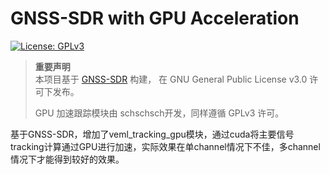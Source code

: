 # GNSS-SDR with GPU Acceleration

[![License: GPLv3](https://img.shields.io/badge/License-GPLv3-blue.svg)](https://www.gnu.org/licenses/gpl-3.0)

> **重要声明**  
> 本项目基于 [GNSS-SDR](https://github.com/gnss-sdr/gnss-sdr) 构建，
> 在 GNU General Public License v3.0 许可下发布。
>
> GPU 加速跟踪模块由 schschsch开发，同样遵循 GPLv3 许可。

基于GNSS-SDR，增加了veml_tracking_gpu模块，通过cuda将主要信号tracking计算通过GPU进行加速，实际效果在单channel情况下不佳，多channel情况下才能得到较好的效果。